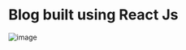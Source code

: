 # Blog built using React Js 

![image](https://user-images.githubusercontent.com/122680899/212485497-209420f5-3690-4585-81cd-6d9785c4be05.png)
